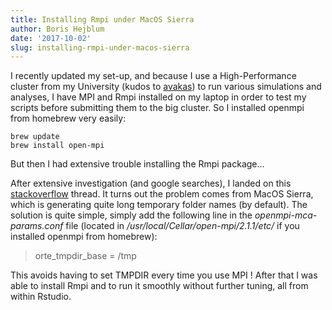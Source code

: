 ```yaml
---
title: Installing Rmpi under MacOS Sierra
author: Boris Hejblum
date: '2017-10-02'
slug: installing-rmpi-under-macos-sierra
---
```


I recently updated my set-up, and because I use a High-Performance cluster from my University (kudos to [avakas](https://redmine.mcia.univ-bordeaux.fr/projects/cluster-avakas/)) to run various simulations and analyses, I have MPI and Rmpi installed on my laptop in order to test my scripts before submitting them to the big cluster. So I installed openmpi from homebrew very easily:

    brew update
    brew install open-mpi

But then I had extensive trouble installing the Rmpi package...

After extensive investigation (and google searches), I landed on this  [stackoverflow](https://stackoverflow.com/questions/44573568/mpirun-doesnt-work-and-ask-to-change-tmpdir-variable-to-tmp) thread. It turns out the problem comes from MacOS Sierra, which is generating quite long temporary folder names (by default). The solution is quite simple, simply add the following line in the *openmpi-mca-params.conf*  file (located in */usr/local/Cellar/open-mpi/2.1.1/etc/* if you installed openmpi from homebrew):

>orte_tmpdir_base = /tmp</blockquote>

This avoids having to set TMPDIR every time you use MPI ! After that I was able to install Rmpi and to run it smoothly without further tuning, all from within Rstudio.
